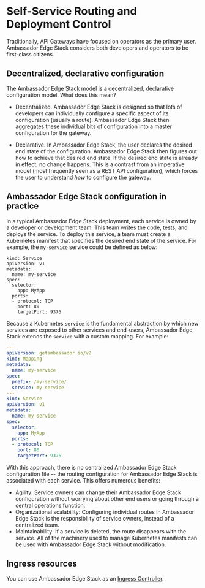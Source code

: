 # Self-Service Routing and Deployment Control

Traditionally, API Gateways have focused on operators as the primary user. Ambassador Edge Stack considers both developers and operators to be first-class citizens.

## Decentralized, declarative configuration

The Ambassador Edge Stack model is a decentralized, declarative configuration model. What does this mean?

* Decentralized. Ambassador Edge Stack is designed so that lots of developers can individually configure a specific aspect of its configuration (usually a route). Ambassador Edge Stack then aggregates these individual bits of configuration into a master configuration for the gateway.

* Declarative. In Ambassador Edge Stack, the user declares the desired end state of the configuration. Ambassador Edge Stack then figures out how to achieve that desired end state. If the desired end state is already in effect, no change happens. This is a contrast from an imperative model (most frequently seen as a REST API configuration), which forces the user to understand *how* to configure the gateway.

## Ambassador Edge Stack configuration in practice

In a typical Ambassador Edge Stack deployment, each service is owned by a developer or development team. This team writes the code, tests, and deploys the service. To deploy this service, a team must create a Kubernetes manifest that specifies the desired end state of the service. For example, the `my-service` service could be defined as below:

```
kind: Service
apiVersion: v1
metadata:
  name: my-service
spec:
  selector:
    app: MyApp
  ports:
  - protocol: TCP
    port: 80
    targetPort: 9376
```

Because a Kubernetes `service` is the fundamental abstraction by which new services are exposed to other services and end-users, Ambassador Edge Stack extends the `service` with a custom mapping. For example:

```yaml
---
apiVersion: getambassador.io/v2
kind: Mapping
metadata:
  name: my-service
spec:
  prefix: /my-service/
  service: my-service
---
kind: Service
apiVersion: v1
metadata:
  name: my-service
spec:
  selector:
    app: MyApp
  ports:
  - protocol: TCP
    port: 80
    targetPort: 9376
```

With this approach, there is no centralized Ambassador Edge Stack configuration file -- the routing configuration for Ambassador Edge Stack is associated with each service. This offers numerous benefits:

* Agility: Service owners can change their Ambassador Edge Stack configuration without worrying about other end users or going through a central operations function.
* Organizational scalability: Configuring individual routes in Ambassador Edge Stack is the responsibility of service owners, instead of a centralized team.
* Maintainability: If a service is deleted, the route disappears with the service. All of the machinery used to manage Kubernetes manifests can be used with Ambassador Edge Stack without modification.

## Ingress resources

You can use Ambassador Edge Stack as an [Ingress Controller](../../reference/core/ingress-controller).
